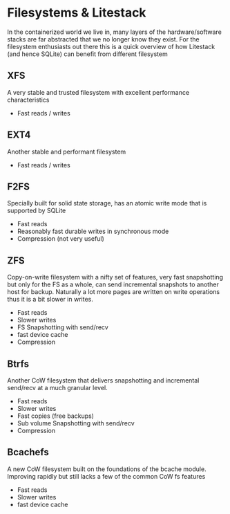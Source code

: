 # Filesystems & Litestack

In the containerized world we live in, many layers of the hardware/software stacks are far abstracted that we no longer know they exist. For the filesystem enthusiasts out there this is a quick overview of how Litestack (and hence SQLite) can benefit from different filesystem

## XFS

A very stable and trusted filesystem with excellent performance characteristics

- Fast reads / writes

## EXT4

Another stable and performant filesystem

- Fast reads / writes

## F2FS

Specially built for solid state storage, has an atomic write mode that is supported by SQLite

- Fast reads
- Reasonably fast durable writes in synchronous mode
- Compression (not very useful)

## ZFS

Copy-on-write filesystem with a nifty set of features, very fast snapshotting but only for the FS as a whole, can send incremental snapshots to another host for backup. Naturally a lot more pages are written on write operations thus it is a bit slower in writes.

- Fast reads
- Slower writes
- FS Snapshotting with send/recv
- fast device cache
- Compression

## Btrfs

Another CoW filesystem that delivers snapshotting and incremental send/recv at a much granular level.

- Fast reads
- Slower writes
- Fast copies (free backups)
- Sub volume Snapshotting with send/recv
- Compression

## Bcachefs

A new CoW filesystem built on the foundations of the bcache module. Improving rapidly but still lacks a few of the common CoW fs features

- Fast reads
- Slower writes
- fast device cache




